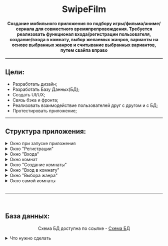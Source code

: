 <h1 align="center">SwipeFilm</h1>
<h4 align="center">Создание мобильного приложения по подбору игры/фильма/аниме/сериала для совместного времяпрепровождения. Требуется реализовать функционал входа/регистрации пользователя, создание/входа в комнату, выбор желаемых жанров, варианты на основе выбранных жанров и считывание выбранных вариантов, путем свайпа вправо</h4>
<hr>
<h2>Цели:</h2>
<ul>
  <li>Разработать дизайн;</li>
  <li>Разработать Базу Данных(БД);</li>
  <li>Создать UI/UX;</li>
  <li>Связь бэка и фронта;</li>
  <li>Реализовать взаимодействие пользователей друг с другом и с БД;</li>
  <li>Протестировать приложение;</li>
</ul>
<hr>
<h2>Структура приложения:</h2>
<details>
  <summary>Окно при запуске приложения</summary>
  <br>
  <ul>
    <li>Кнопки "Вход"/"Регистрация"</li>
    <br>
  <details>
    <summary>Что нужно сделать</summary>
    <br>
    <ul>
      <li>Макет экрана ❌</li>
      <li>Считывание кнопки "Войти" ❌</li>
      <li>Считывание кнопки "Регистрация" ❌</li>
    </ul>
  </details>
  </ul>
</details>

<details>
  <summary>Окно "Регистрации"</summary>
  <br>
  <ul>
    <li>Поле логина</li>
    <li>Поле пароля</li>
    <li>Поле подтверждения пароля</li>
    <li><s>Поле ввода телефона для отправки кода подтверждения</s></li>
    <li>Кнопка регистрации</li>
    <br>
  <details>
    <summary>Что нужно сделать</summary>
    <br>
    <ul>
      <li>Макет экрана ❌</li>
      <li>Считывание поля логина ❌</li>
      <li>Считывание поля пароля ❌</li>
      <li>Считывание поля подтверждения пароля ❌</li>
      <li>Проверка уникальности логина ❌</li>
      <li>Проверка совпадения пароля в двух полях ❌</li>
      <li><s>Отпарвка кода подтверждения на номер телефона ❌</s></li>
      <li>Занесение пользователя в БД при удачной регистрации ❌</li>
    </ul>
  </details>
  </ul>
</details>

<details>
  <summary>Окно "Входа"</summary>
  <br>
  <ul>
    <li>Поле логина</li>
    <li>Поле пароля</li>
    <br>
  <details>
    <summary>Что нужно сделать</summary>
    <br>
    <ul>
      <li>Макет экрана ❌</li>
      <li>Считывание логина ❌</li>
      <li>Считывание пароля ❌</li>
      <li>Проверка правильности введения данных ❌</li>
      <li>Вход пользователя после прохождения проверки данных ❌</li>
    </ul>
  </details>
  </ul>
</details>

<details>
  <summary>Окно комнат</summary>
  <br>
  <ul>
    <li>Кнопка "Вход в комнату"</li>
    <li>Кнопка "Создать комнату"</li>
    <li><s>Список последних комнат</s></li>
    <br>
  <details>
    <summary>Что нужно сделать</summary>
    <br>
    <ul>
      <li>Макет экрана ❌</li>
      <li>Считывание кнопки "Вход в комнату" ❌</li>
      <li>Считывание кнопки "Создание комнаты" ❌</li>
      <li><s>Вывод последних комнат для пользователя</s> ❌</li>
    </ul>
  </details>
  </ul>
</details>

<details>
  <summary>Окно "Создание комнаты"</summary>
  <br>
  <ul>
    <li>Поле ID</li>
    <li>Поле ввода кол-ва человек</li>
    <li>Поле для выбора тематики</li>
    <li>Поле кода для входа в комнату</li>
    <li>Кнопка "Создать"</li>
    <br>
  <details>
    <summary>Что нужно сделать</summary>
    <br>
    <ul>
      <li>Макет экрана ❌</li>
      <li>Генерация ID комнаты ❌</li>
      <li>Считывание поля для ввода кол-ва человек ❌</li>
      <li>Считывание поля выбора тематики ❌</li>
      <li>Генерация кода для входа в комнату ❌</li>
      <li>Считывание кнопки "Создать" ❌</li>
    </ul>
  </details>
  </ul>
</details>

<details>
  <summary>Окно "Вход в комнату"</summary>
  <br>
  <ul>
    <li>Поле ввода ID</li>
    <li>Поле ввода кода</li>
    <li>Кнопка "Войти"</li>
    <br>
  <details>
    <summary>Что нужно сделать</summary>
    <br>
    <ul>
      <li>Макет экрана ❌</li>
      <li>Считывание ID комнаты ❌</li>
      <li>Считывание кода для входа в комнату ❌</li>
      <li>Проверка данных от комнаты ❌</li>
      <li>Считывание кнопки "Создать" ❌</li>
    </ul>
  </details>
  </ul>
</details>

<details>
  <summary>Окно "Выбора жанра"</summary>
  <br>
  <p align="center">Появляется у каждого при создании или входе в комнату для считывания предпочитаемых жанров тематики для каждого пользователя</p>
  <br>
  <ul>
    <li>Жанры из БД</li>
    <li>Кнопка "Принять"</li>
    <br>
  <details>
    <summary>Что нужно сделать</summary>
    <br>
    <ul>
      <li>Макет экрана ❌</li>
      <li>Считывание выбранных жанров ❌</li>
      <li>Считывание кнопки "Принять" ❌</li>
    </ul>
  </details>
  </ul>
</details>

<details>
  <summary>Окно самой комнаты</summary>
  <br>
  <ul>
    <li>Карточки тематик</li>
    <li><s>Ссылка при нахождении совпадения</s></li>
    <li>Кнопка "К комнатам"</li>
    <br>
  <details>
    <summary>Что нужно сделать</summary>
    <br>
    <ul>
      <li>Макет экрана ❌</li>
      <li>Считывание свайпов вправо/влево(нравится/не нравится) для карточек ❌</li>
      <li>Показ совпадения при совпадении вариантов у пользователей ❌</li>
      <li><s>Показ ссыки для просмотра варианта ❌</s></li>
      <li>Считывание кнопки "К комнатам" ❌</li>
    </ul>
  </details>
  </ul>
</details>
<br>
<hr>
<br>
<h2>База данных:</h2>
<p align="center">Схема БД доступна по ссылке - <a href="https://dbdesigner.page.link/d8SGFheS4eh81zUt8">Схема БД</a></p>
<details>
    <summary>Что нужно сделать</summary>
    <br>
    <ul>
      <li>Заполнение БД ❌</li>
      <li>Взаимодействие с БД ❌</li>
    </ul>
  </details>
